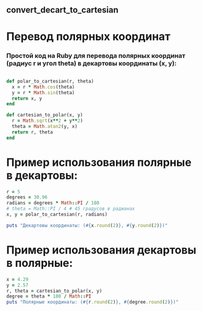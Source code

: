 ## convert_decart_to_cartesian
# Перевод полярных координат
### Простой код на Ruby для перевода полярных координат (радиус r и угол theta) в декартовы координаты (x, y):

``` ruby

def polar_to_cartesian(r, theta)
  x = r * Math.cos(theta)
  y = r * Math.sin(theta)
  return x, y
end

def cartesian_to_polar(x, y)
  r = Math.sqrt(x**2 + y**2)
  theta = Math.atan2(y, x)
  return r, theta
end
```

# Пример использования полярные в декартовы:
```ruby
r = 5
degrees = 30.96
radians = degrees * Math::PI / 180
# theta = Math::PI / 4 # 45 градусов в радианах
x, y = polar_to_cartesian(r, radians)

puts "Декартовы координаты: (#{x.round(2)}, #{y.round(2)})"
```
# Пример использования декартовы в полярные:
``` ruby
x = 4.29
y = 2.57
r, theta = cartesian_to_polar(x, y)
degree = theta * 180 / Math::PI
puts "Полярные координаты: (#{r.round(2)}, #{degree.round(2)})"
```
